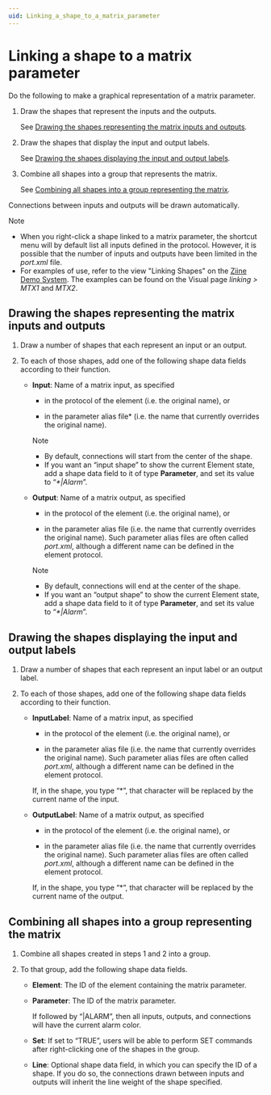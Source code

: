 ```yaml
---
uid: Linking_a_shape_to_a_matrix_parameter
---
```


# Linking a shape to a matrix parameter

Do the following to make a graphical representation of a matrix parameter.

1. Draw the shapes that represent the inputs and the outputs.

   See [Drawing the shapes representing the matrix inputs and outputs](#drawing-the-shapes-representing-the-matrix-inputs-and-outputs)_._

2. Draw the shapes that display the input and output labels.

   See [Drawing the shapes displaying the input and output labels](#drawing-the-shapes-displaying-the-input-and-output-labels)_._

3. Combine all shapes into a group that represents the matrix.

   See [Combining all shapes into a group representing the matrix](#combining-all-shapes-into-a-group-representing-the-matrix)_._

Connections between inputs and outputs will be drawn automatically.

> [!NOTE]
>
> - When you right-click a shape linked to a matrix parameter, the shortcut menu will by default list all inputs defined in the protocol. However, it is possible that the number of inputs and outputs have been limited in the _port.xml_ file.
> - For examples of use, refer to the view "Linking Shapes" on the [Ziine Demo System](xref:ZiineDemoSystem). The examples can be found on the Visual page _linking > MTX1_ and _MTX2_.

## Drawing the shapes representing the matrix inputs and outputs

1. Draw a number of shapes that each represent an input or an output.

2. To each of those shapes, add one of the following shape data fields according to their function.

   - **Input**: Name of a matrix input, as specified

     - in the protocol of the element (i.e. the original name), or

     - in the parameter alias file\* (i.e. the name that currently overrides the original name).

     > [!NOTE]
     >
     > - By default, connections will start from the center of the shape.
     > - If you want an “input shape” to show the current Element state, add a shape data field to it of type **Parameter**, and set its value to “_\*\|Alarm_”.

   - **Output**: Name of a matrix output, as specified

     - in the protocol of the element (i.e. the original name), or

     - in the parameter alias file (i.e. the name that currently overrides the original name). Such parameter alias files are often called _port.xml_, although a different name can be defined in the element protocol.

     > [!NOTE]
     >
     > - By default, connections will end at the center of the shape.
     > - If you want an “output shape” to show the current Element state, add a shape data field to it of type **Parameter**, and set its value to “_\*\|Alarm_”.

## Drawing the shapes displaying the input and output labels

1. Draw a number of shapes that each represent an input label or an output label.

2. To each of those shapes, add one of the following shape data fields according to their function.

   - **InputLabel**: Name of a matrix input, as specified

     - in the protocol of the element (i.e. the original name), or

     - in the parameter alias file (i.e. the name that currently overrides the original name). Such parameter alias files are often called _port.xml_, although a different name can be defined in the element protocol.

     If, in the shape, you type “\*”, that character will be replaced by the current name of the input.

   - **OutputLabel**: Name of a matrix output, as specified

     - in the protocol of the element (i.e. the original name), or

     - in the parameter alias file (i.e. the name that currently overrides the original name). Such parameter alias files are often called _port.xml_, although a different name can be defined in the element protocol.

     If, in the shape, you type “\*”, that character will be replaced by the current name of the output.

## Combining all shapes into a group representing the matrix

1. Combine all shapes created in steps 1 and 2 into a group.

2. To that group, add the following shape data fields.

   - **Element**: The ID of the element containing the matrix parameter.

   - **Parameter**: The ID of the matrix parameter.

     If followed by “\|ALARM”, then all inputs, outputs, and connections will have the current alarm color.

   - **Set**: If set to “TRUE”, users will be able to perform SET commands after right-clicking one of the shapes in the group.

   - **Line**: Optional shape data field, in which you can specify the ID of a shape. If you do so, the connections drawn between inputs and outputs will inherit the line weight of the shape specified.
